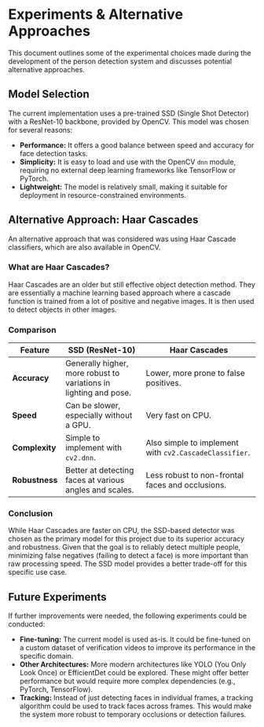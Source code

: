 # Experiments & Alternative Approaches

This document outlines some of the experimental choices made during the development of the person detection system and discusses potential alternative approaches.

## Model Selection

The current implementation uses a pre-trained SSD (Single Shot Detector) with a ResNet-10 backbone, provided by OpenCV. This model was chosen for several reasons:

*   **Performance:** It offers a good balance between speed and accuracy for face detection tasks.
*   **Simplicity:** It is easy to load and use with the OpenCV `dnn` module, requiring no external deep learning frameworks like TensorFlow or PyTorch.
*   **Lightweight:** The model is relatively small, making it suitable for deployment in resource-constrained environments.

## Alternative Approach: Haar Cascades

An alternative approach that was considered was using Haar Cascade classifiers, which are also available in OpenCV.

### What are Haar Cascades?

Haar Cascades are an older but still effective object detection method. They are essentially a machine learning based approach where a cascade function is trained from a lot of positive and negative images. It is then used to detect objects in other images.

### Comparison

| Feature            | SSD (ResNet-10)                               | Haar Cascades                                     |
| ------------------ | --------------------------------------------- | ------------------------------------------------- |
| **Accuracy**       | Generally higher, more robust to variations in lighting and pose. | Lower, more prone to false positives.             |
| **Speed**          | Can be slower, especially without a GPU.      | Very fast on CPU.                                 |
| **Complexity**     | Simple to implement with `cv2.dnn`.           | Also simple to implement with `cv2.CascadeClassifier`. |
| **Robustness**     | Better at detecting faces at various angles and scales. | Less robust to non-frontal faces and occlusions. |

### Conclusion

While Haar Cascades are faster on CPU, the SSD-based detector was chosen as the primary model for this project due to its superior accuracy and robustness. Given that the goal is to reliably detect multiple people, minimizing false negatives (failing to detect a face) is more important than raw processing speed. The SSD model provides a better trade-off for this specific use case.

## Future Experiments

If further improvements were needed, the following experiments could be conducted:

*   **Fine-tuning:** The current model is used as-is. It could be fine-tuned on a custom dataset of verification videos to improve its performance in the specific domain.
*   **Other Architectures:** More modern architectures like YOLO (You Only Look Once) or EfficientDet could be explored. These might offer better performance but would require more complex dependencies (e.g., PyTorch, TensorFlow).
*   **Tracking:** Instead of just detecting faces in individual frames, a tracking algorithm could be used to track faces across frames. This would make the system more robust to temporary occlusions or detection failures.
